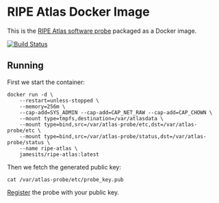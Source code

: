 # RIPE Atlas Docker Image

This is the [RIPE Atlas software probe](https://atlas.ripe.net/docs/software-probe/) packaged as a Docker image.

[![Build Status](https://dev.azure.com/nekomimiswitch/General/_apis/build/status/docker-ripe-atlas?branchName=master)](https://dev.azure.com/nekomimiswitch/General/_build/latest?definitionId=83&branchName=master)

## Running

First we start the container:

```shell
docker run -d \
	--restart=unless-stopped \
	--memory=256m \
	--cap-add=SYS_ADMIN --cap-add=CAP_NET_RAW --cap-add=CAP_CHOWN \
	--mount type=tmpfs,destination=/var/atlasdata \
	--mount type=bind,src=/var/atlas-probe/etc,dst=/var/atlas-probe/etc \
	--mount type=bind,src=/var/atlas-probe/status,dst=/var/atlas-probe/status \
	--name ripe-atlas \
	jamesits/ripe-atlas:latest
```

Then we fetch the generated public key:

```
cat /var/atlas-probe/etc/probe_key.pub
```

[Register](https://atlas.ripe.net/apply/swprobe/) the probe with your public key.


